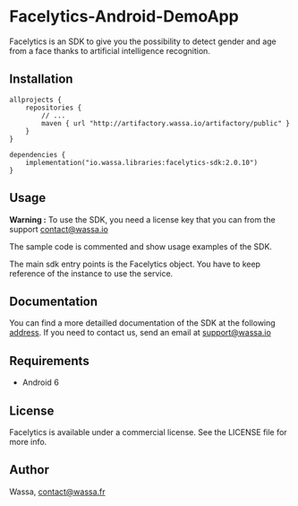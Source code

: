 # Facelytics-Android-DemoApp

Facelytics is an SDK to give you the possibility to detect gender and age from a face thanks to artificial intelligence recognition.

## Installation

```
allprojects {
    repositories {
        // ...
        maven { url "http://artifactory.wassa.io/artifactory/public" }
    }
}

dependencies {
    implementation("io.wassa.libraries:facelytics-sdk:2.0.10")
}
```

## Usage

**Warning :** To use the SDK, you need a license key that you can from the support contact@wassa.io

The sample code is commented and show usage examples of the SDK.

The main sdk entry points is the Facelytics object. You have to keep reference of the instance to use the service.

## Documentation

You can find a more detailled documentation of the SDK at the following [address](https://facelytics.io/library/android/).
If you need to contact us, send an email at support@wassa.io

## Requirements

* Android 6

## License

Facelytics is available under a commercial license. See the LICENSE file for more info.

## Author

Wassa, contact@wassa.fr
